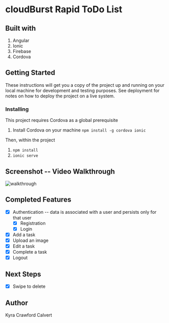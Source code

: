 # cloudBurst Rapid ToDo List

## Built with
1. Angular
2. Ionic
3. Firebase 
4. Cordova

## Getting Started 
These instructions will get you a copy of the project up and running on your local machine for development and testing purposes. See deployment for notes on how to deploy the project on a live system.

### Installing
This project requires Cordova as a global prerequisite 
1. Install Cordova on your machine `npm install -g cordova ionic`

Then, within the project
1. `npm install`
2. `ionic serve`

## Screenshot -- Video Walkthrough
![walkthrough](https://thumbs.gfycat.com/QuestionableCrispHoki-size_restricted.gif)

## Completed Features
- [x] Authentication -- data is associated with a user and persists only for that user
  - [x] Registration
  - [x] Login
- [x] Add a task
- [x] Upload an image 
- [x] Edit a task
- [x] Complete a task
- [x] Logout

## Next Steps
- [x] Swipe to delete

## Author
Kyra Crawford Calvert

